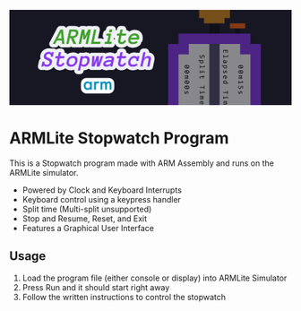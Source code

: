 ![Project Banner](.github/ARMLite%20Stopwatch.png)

# ARMLite Stopwatch Program

This is a Stopwatch program made with ARM Assembly and runs on the ARMLite simulator.

- Powered by Clock and Keyboard Interrupts
- Keyboard control using a keypress handler
- Split time (Multi-split unsupported)
- Stop and Resume, Reset, and Exit
- Features a Graphical User Interface

## Usage

1. Load the program file (either console or display) into ARMLite Simulator
2. Press Run and it should start right away
3. Follow the written instructions to control the stopwatch
